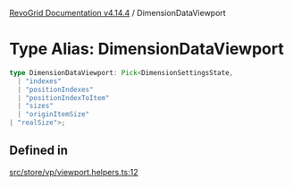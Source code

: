 [RevoGrid Documentation v4.14.4](README.md) / DimensionDataViewport

# Type Alias: DimensionDataViewport

```ts
type DimensionDataViewport: Pick<DimensionSettingsState, 
  | "indexes"
  | "positionIndexes"
  | "positionIndexToItem"
  | "sizes"
  | "originItemSize"
| "realSize">;
```

## Defined in

[src/store/vp/viewport.helpers.ts:12](https://github.com/revolist/revogrid/blob/a32d3a869ff2d770043cd2738815e885c8f5d1a9/src/store/vp/viewport.helpers.ts#L12)

